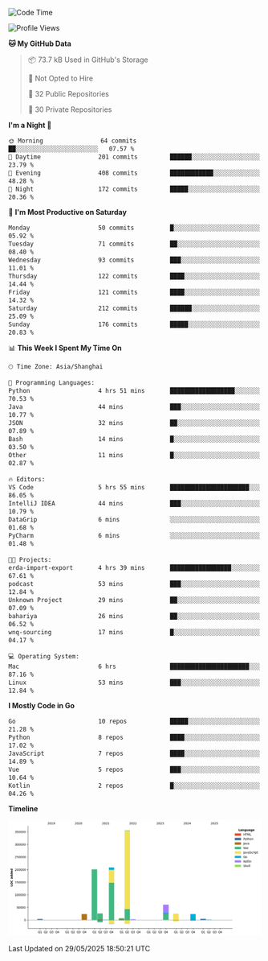 <!--START_SECTION:waka-->
![Code Time](http://img.shields.io/badge/Code%20Time-4%2C184%20hrs%2053%20mins-blue)

![Profile Views](http://img.shields.io/badge/Profile%20Views-0-blue)

**🐱 My GitHub Data** 

> 📦 73.7 kB Used in GitHub's Storage 
 > 
> 🚫 Not Opted to Hire
 > 
> 📜 32 Public Repositories 
 > 
> 🔑 30 Private Repositories 
 > 
**I'm a Night 🦉** 

```text
🌞 Morning                64 commits          ██░░░░░░░░░░░░░░░░░░░░░░░   07.57 % 
🌆 Daytime                201 commits         ██████░░░░░░░░░░░░░░░░░░░   23.79 % 
🌃 Evening                408 commits         ████████████░░░░░░░░░░░░░   48.28 % 
🌙 Night                  172 commits         █████░░░░░░░░░░░░░░░░░░░░   20.36 % 
```
📅 **I'm Most Productive on Saturday** 

```text
Monday                   50 commits          █░░░░░░░░░░░░░░░░░░░░░░░░   05.92 % 
Tuesday                  71 commits          ██░░░░░░░░░░░░░░░░░░░░░░░   08.40 % 
Wednesday                93 commits          ███░░░░░░░░░░░░░░░░░░░░░░   11.01 % 
Thursday                 122 commits         ████░░░░░░░░░░░░░░░░░░░░░   14.44 % 
Friday                   121 commits         ████░░░░░░░░░░░░░░░░░░░░░   14.32 % 
Saturday                 212 commits         ██████░░░░░░░░░░░░░░░░░░░   25.09 % 
Sunday                   176 commits         █████░░░░░░░░░░░░░░░░░░░░   20.83 % 
```


📊 **This Week I Spent My Time On** 

```text
🕑︎ Time Zone: Asia/Shanghai

💬 Programming Languages: 
Python                   4 hrs 51 mins       ██████████████████░░░░░░░   70.53 % 
Java                     44 mins             ███░░░░░░░░░░░░░░░░░░░░░░   10.77 % 
JSON                     32 mins             ██░░░░░░░░░░░░░░░░░░░░░░░   07.89 % 
Bash                     14 mins             █░░░░░░░░░░░░░░░░░░░░░░░░   03.50 % 
Other                    11 mins             █░░░░░░░░░░░░░░░░░░░░░░░░   02.87 % 

🔥 Editors: 
VS Code                  5 hrs 55 mins       ██████████████████████░░░   86.05 % 
IntelliJ IDEA            44 mins             ███░░░░░░░░░░░░░░░░░░░░░░   10.79 % 
DataGrip                 6 mins              ░░░░░░░░░░░░░░░░░░░░░░░░░   01.68 % 
PyCharm                  6 mins              ░░░░░░░░░░░░░░░░░░░░░░░░░   01.48 % 

🐱‍💻 Projects: 
erda-import-export       4 hrs 39 mins       █████████████████░░░░░░░░   67.61 % 
podcast                  53 mins             ███░░░░░░░░░░░░░░░░░░░░░░   12.84 % 
Unknown Project          29 mins             ██░░░░░░░░░░░░░░░░░░░░░░░   07.09 % 
bahariya                 26 mins             ██░░░░░░░░░░░░░░░░░░░░░░░   06.52 % 
wnq-sourcing             17 mins             █░░░░░░░░░░░░░░░░░░░░░░░░   04.17 % 

💻 Operating System: 
Mac                      6 hrs               ██████████████████████░░░   87.16 % 
Linux                    53 mins             ███░░░░░░░░░░░░░░░░░░░░░░   12.84 % 
```

**I Mostly Code in Go** 

```text
Go                       10 repos            █████░░░░░░░░░░░░░░░░░░░░   21.28 % 
Python                   8 repos             ████░░░░░░░░░░░░░░░░░░░░░   17.02 % 
JavaScript               7 repos             ████░░░░░░░░░░░░░░░░░░░░░   14.89 % 
Vue                      5 repos             ███░░░░░░░░░░░░░░░░░░░░░░   10.64 % 
Kotlin                   2 repos             █░░░░░░░░░░░░░░░░░░░░░░░░   04.26 % 
```



**Timeline**

![Lines of Code chart](https://raw.githubusercontent.com/youtiaoguagua/youtiaoguagua/master/assets/bar_graph.png)


 Last Updated on 29/05/2025 18:50:21 UTC
<!--END_SECTION:waka-->